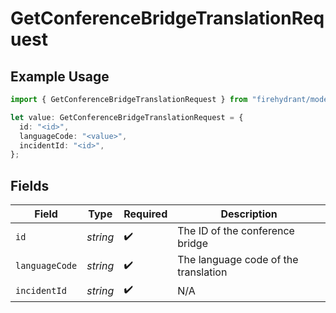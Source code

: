 # GetConferenceBridgeTranslationRequest

## Example Usage

```typescript
import { GetConferenceBridgeTranslationRequest } from "firehydrant/models/operations";

let value: GetConferenceBridgeTranslationRequest = {
  id: "<id>",
  languageCode: "<value>",
  incidentId: "<id>",
};
```

## Fields

| Field                                | Type                                 | Required                             | Description                          |
| ------------------------------------ | ------------------------------------ | ------------------------------------ | ------------------------------------ |
| `id`                                 | *string*                             | :heavy_check_mark:                   | The ID of the conference bridge      |
| `languageCode`                       | *string*                             | :heavy_check_mark:                   | The language code of the translation |
| `incidentId`                         | *string*                             | :heavy_check_mark:                   | N/A                                  |